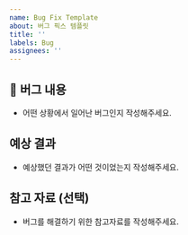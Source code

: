 ```yaml
---
name: Bug Fix Template
about: 버그 픽스 템플릿
title: ''
labels: Bug
assignees: ''
---
```


## 🚨 버그 내용

- 어떤 상황에서 일어난 버그인지 작성해주세요.

## 예상 결과

- 예상했던 결과가 어떤 것이었는지 작성해주세요.

## 참고 자료 (선택)

- 버그를 해결하기 위한 참고자료를 작성해주세요.